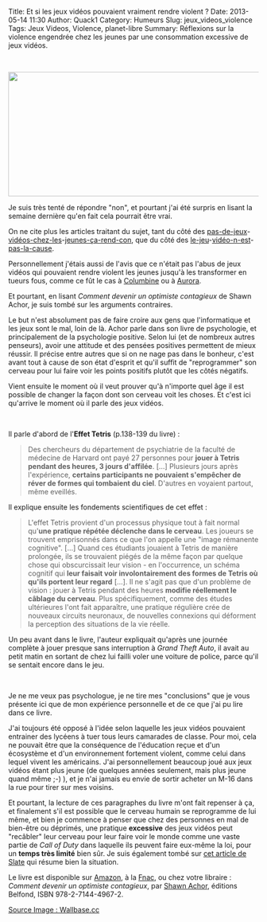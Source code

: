 Title: Et si les jeux vidéos pouvaient vraiment rendre violent ?
Date: 2013-05-14 11:30
Author: Quack1
Category: Humeurs
Slug: jeux_videos_violence
Tags: Jeux Videos, Violence, planet-libre
Summary: Réflexions sur la violence engendrée chez les jeunes par une consommation excessive de jeux vidéos.

&nbsp;
<div align=center><img src="static/upload/violence_solves_everything.png" width="600" height="250" align=center /></div>

Je suis très tenté de répondre "non", et pourtant j'ai été surpris en lisant la semaine dernière qu'en fait cela pourrait être vrai.

On ne cite plus les articles traitant du sujet, tant du côté des [pas-de-jeux](http://www.internationalnews.fr/article-les-videos-violentes-et-les-jeux-de-tueurs-doivent-etre-interdits-47034689.html)-[vidéos-chez-les](http://www.cerveauetpsycho.fr/ewb_pages/f/fiche-article-jeux-video-l-ecole-de-la-violence-18785.php)-[jeunes-ça-rend-con](http://www.numerama.com/magazine/21266-les-jeux-video-violents-rendent-les-joueurs-agressifs-selon-une-etude.html), que du côté des [le-jeu](http://www.pcinpact.com/news/77772-les-jeux-video-ne-rendent-pas-violent-selon-ancienne-profileuse-fbi.htm)-[vidéo-n-est](http://www.numerama.com/magazine/17186-la-violence-dans-les-jeux-video-n-a-pas-d-effets-particuliers-sur-les-joueurs.html)-[pas-la-cause](http://www.lexpress.fr/actualite/high-tech/je-joue-a-des-jeux-video-violents-et-n-ai-jamais-ete-violente-dans-la-vraie-vie_1192892.html).

Personnellement j'étais aussi de l'avis que ce n'était pas l'abus de jeux vidéos qui pouvaient rendre violent les jeunes jusqu'à les transformer en tueurs fous, comme ce fût le cas à [Columbine](https://fr.wikipedia.org/wiki/Fusillade_de_Columbine#Jeux_vid.C3.A9o) ou à [Aurora](http://fr.wikipedia.org/wiki/Fusillade_d%27Aurora).

Et pourtant, en lisant _Comment devenir un optimiste contagieux_ de Shawn Achor, je suis tombé sur les arguments contraires.

Le but n'est absolument pas de faire croire aux gens que l'informatique et les jeux sont le mal, loin de là. Achor parle dans son livre de psychologie, et principalement de la psychologie positive. Selon lui (et de nombreux autres penseurs), avoir une attitude et des pensées positives permettent de mieux réussir. Il précise entre autres que si on ne nage pas dans le bonheur, c'est avant tout à cause de son état d'esprit et qu'il suffit de "reprogrammer" son cerveau pour lui faire voir les points positifs plutôt que les côtés négatifs.

Vient ensuite le moment où il veut prouver qu'à n'importe quel âge il est possible de changer la façon dont son cerveau voit les choses. Et c'est ici qu'arrive le moment où il parle des jeux vidéos.

&nbsp;

Il parle d'abord de l'**Effet Tetris** (p.138-139 du livre) : 

> Des chercheurs du département de psychiatrie de la faculté de médecine de Harvard ont payé 27 personnes pour **jouer à Tetris pendant des heures, 3 jours d'affilée**. [...] Plusieurs jours après l'expérience, **certains participants ne pouvaient s'empêcher de réver de formes qui tombaient du ciel**. D'autres en voyaient partout, même eveillés.

Il explique ensuite les fondements scientifiques de cet effet : 

> L'effet Tetris provient d'un processus physique tout à fait normal qu'**une pratique répétée déclenche dans le cerveau**. Les joueurs se trouvent emprisonnés dans ce que l'on appelle une "image rémanente cognitive".
> [...]
> Quand ces étudiants jouaient à Tetris de manière prolongée, ils se trouvaient piégés de la même façon par quelque chose qui obscurcissait leur vision - en l'occurrence, un schéma cognitif qui **leur faisait voir involontairement des formes de Tetris où qu'ils portent leur regard** [...]. Il ne s'agit pas que d'un problème de vision : jouer à Tetris pendant des heures **modifie réellement le câblage du cerveau**. Plus spécifiquement, comme des études ultérieures l'ont fait apparaître, une pratique régulière crée de nouveaux circuits neuronaux, de nouvelles connexions qui déforment la perception des situations de la vie réelle.

Un peu avant dans le livre, l'auteur expliquait qu'après une journée complète à jouer presque sans interruption à _Grand Theft Auto_, il avait au petit matin en sortant de chez lui failli voler une voiture de police, parce qu'il se sentait encore dans le jeu.

&nbsp;

Je ne me veux pas psychologue, je ne tire mes "conclusions" que je vous présente ici que de mon expérience personnelle et de ce que j'ai pu lire dans ce livre.

J'ai toujours été opposé à l'idée selon laquelle les jeux vidéos pouvaient entrainer des lycéens à tuer tous leurs camarades de classe. Pour moi, cela ne pouvait être que la conséquence de l'éducation reçue et d'un écosystème et d'un environnement fortement violent, comme celui dans lequel vivent les américains. J'ai personnellement beaucoup joué aux jeux vidéos étant plus jeune (de quelques années seulement, mais plus jeune quand même ;-) ), et je n'ai jamais eu envie de sortir acheter un M-16 dans la rue pour tirer sur mes voisins.

Et pourtant, la lecture de ces paragraphes du livre m'ont fait repenser à ça, et finalement s'il est possible que le cerveau humain se reprogramme de lui même, et bien je commence à penser que chez des personnes en mal de bien-être ou déprimés, une pratique **excessive** des jeux vidéos peut "recâbler" leur cerveau pour leur faire voir le monde comme une vaste partie de _Call of Duty_ dans laquelle ils peuvent faire eux-même la loi, pour un **temps très limité** bien sûr. Je suis également tombé sur [cet article de Slate](http://www.slate.fr/lien/68287/jeux-video-violence-etudes) qui résume bien la situation.

Le livre est disponible sur [Amazon](http://www.amazon.fr/Comment-devenir-optimiste-contagieux-Shawn/dp/2714449670), à la [Fnac](http://livre.fnac.com/a4117751/Shawn-Achor-Comment-devenir-un-optimiste-contagieux), ou chez votre libraire : _Comment devenir un optimiste contagieux_, par [Shawn Achor](www.shawnachor.com "ShawnAchor.com"), éditions Belfond, ISBN 978-2-7144-4967-2.

[Source Image : Wallbase.cc](http://wallbase.cc/wallpaper/1500789)
